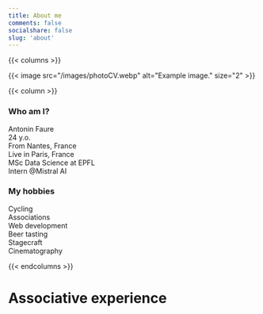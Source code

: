 ```yaml
---
title: About me
comments: false
socialshare: false
slug: 'about'
---
```


{{< columns >}}

{{< image src="/images/photoCV.webp" alt="Example image." size="2" >}}

{{< column >}}

### Who am I?
Antonin Faure \
24 y.o. \
From Nantes, France \
Live in Paris, France \
MSc Data Science at EPFL \
Intern @Mistral AI

### My hobbies
Cycling \
Associations \
Web development \
Beer tasting \
Stagecraft \
Cinematography

{{< endcolumns >}}

# Associative experience